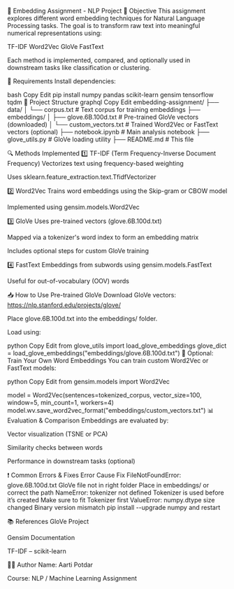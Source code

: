 📘 Embedding Assignment - NLP Project
📌 Objective
This assignment explores different word embedding techniques for Natural Language Processing tasks. The goal is to transform raw text into meaningful numerical representations using:

TF-IDF
Word2Vec
GloVe
FastText

Each method is implemented, compared, and optionally used in downstream tasks like classification or clustering.

🧰 Requirements
Install dependencies:

bash
Copy
Edit
pip install numpy pandas scikit-learn gensim tensorflow tqdm
📂 Project Structure
graphql
Copy
Edit
embedding-assignment/
├── data/
│   └── corpus.txt                   # Text corpus for training embeddings
├── embeddings/
│   ├── glove.6B.100d.txt            # Pre-trained GloVe vectors (downloaded)
│   └── custom_vectors.txt           # Trained Word2Vec or FastText vectors (optional)
├── notebook.ipynb                   # Main analysis notebook
├── glove_utils.py                   # GloVe loading utility
├── README.md                        # This file

🔍 Methods Implemented
1️⃣ TF-IDF (Term Frequency-Inverse Document Frequency)
Vectorizes text using frequency-based weighting

Uses sklearn.feature_extraction.text.TfidfVectorizer

2️⃣ Word2Vec
Trains word embeddings using the Skip-gram or CBOW model

Implemented using gensim.models.Word2Vec

3️⃣ GloVe
Uses pre-trained vectors (glove.6B.100d.txt)

Mapped via a tokenizer's word index to form an embedding matrix

Includes optional steps for custom GloVe training

4️⃣ FastText
Embeddings from subwords using gensim.models.FastText

Useful for out-of-vocabulary (OOV) words

📥 How to Use Pre-trained GloVe
Download GloVe vectors:
https://nlp.stanford.edu/projects/glove/

Place glove.6B.100d.txt into the embeddings/ folder.

Load using:

python
Copy
Edit
from glove_utils import load_glove_embeddings
glove_dict = load_glove_embeddings("embeddings/glove.6B.100d.txt")
🧪 Optional: Train Your Own Word Embeddings
You can train custom Word2Vec or FastText models:

python
Copy
Edit
from gensim.models import Word2Vec

model = Word2Vec(sentences=tokenized_corpus, vector_size=100, window=5, min_count=1, workers=4)
model.wv.save_word2vec_format("embeddings/custom_vectors.txt")
📊 Evaluation & Comparison
Embeddings are evaluated by:

Vector visualization (TSNE or PCA)

Similarity checks between words

Performance in downstream tasks (optional)

❗ Common Errors & Fixes
Error	Cause	Fix
FileNotFoundError: glove.6B.100d.txt	GloVe file not in right folder	Place in embeddings/ or correct the path
NameError: tokenizer not defined	Tokenizer is used before it’s created	Make sure to fit Tokenizer first
ValueError: numpy.dtype size changed	Binary version mismatch	pip install --upgrade numpy and restart

📚 References
GloVe Project

Gensim Documentation

TF-IDF – scikit-learn

👩‍💻 Author
Name: Aarti Potdar

Course: NLP / Machine Learning Assignment

